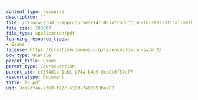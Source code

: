 ```yaml
---
content_type: resource
description: ''
file: /ol-ocw-studio-app/courses/14-30-introduction-to-statistical-method-in-economics-spring-2006/3ce2df4a2f69f02c630d7405993be202_l6.pdf
file_size: 180087
file_type: application/pdf
learning_resource_types:
- Exams
license: https://creativecommons.org/licenses/by-nc-sa/4.0/
ocw_type: OCWFile
parent_title: Exams
parent_type: CourseSection
parent_uid: c8394d1a-1cb1-b74a-b4b9-8cb2c6f57ef7
resourcetype: Document
title: l6.pdf
uid: 3ce2df4a-2f69-f02c-630d-7405993be202
---
```

